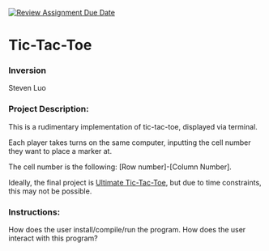 [![Review Assignment Due Date](https://classroom.github.com/assets/deadline-readme-button-22041afd0340ce965d47ae6ef1cefeee28c7c493a6346c4f15d667ab976d596c.svg)](https://classroom.github.com/a/Vh67aNdh)
# Tic-Tac-Toe

### Inversion

Steven Luo

### Project Description:

This is a rudimentary implementation of tic-tac-toe, displayed via terminal.

Each player takes turns on the same computer, inputting the cell number they want to place a marker at.

The cell number is the following: \[Row number\]-\[Column Number\].

Ideally, the final project is [Ultimate Tic-Tac-Toe](https://en.wikipedia.org/wiki/Ultimate_tic-tac-toe), but due to time constraints, this may not be possible.

### Instructions:

How does the user install/compile/run the program.
How does the user interact with this program?
